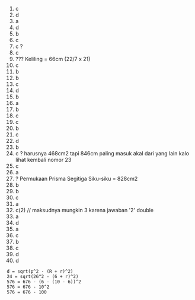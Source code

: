 1. c
2. d
3. a
4. d
5. b
6. c
7. c ?
8. c
9. ??? Keliling = 66cm (22/7 x 21)
10. c
11. b
12. b
13. c
14. d
15. b
16. a
17. b
18. c
19. c
20. b
21. c
22. d
23. b
24. c ? harusnya 468cm2 tapi 846cm paling masuk akal dari yang lain kalo lihat kembali nomor 23
25. c
26. a
27. ? Permukaan Prisma Segitiga Siku-siku = 828cm2
28. b
29. b
30. c
31. a
32. c(2) // maksudnya mungkin 3 karena jawaban '2' double
33. a
34. d
35. a
36. c
37. b
38. c
39. d
40. d

````
d = sqrt(p^2 - (R + r)^2)
24 = sqrt(26^2 - (6 + r)^2)
576 = 676 - (6 - (10 - 6))^2
576 = 676 - 10^2
576 = 676 - 100
````